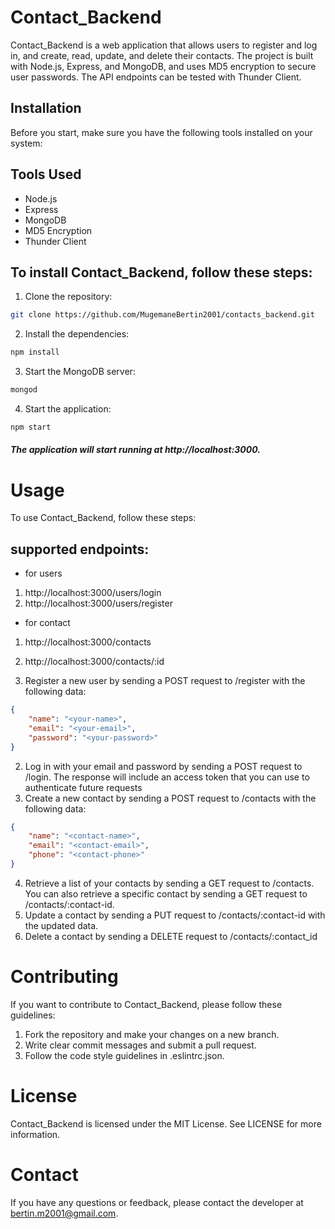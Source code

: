 # Contact_Backend
Contact_Backend is a web application that allows users to register and log in, and create, read, update, and delete their contacts. The project is built with Node.js, Express, and MongoDB, and uses MD5 encryption to secure user passwords. The API endpoints can be tested with Thunder Client.
## Installation
Before you start, make sure you have the following tools installed on your system:
## Tools Used

- Node.js
- Express
- MongoDB
- MD5 Encryption
- Thunder Client
## To install Contact_Backend, follow these steps:

1. Clone the repository:

```bash
git clone https://github.com/MugemaneBertin2001/contacts_backend.git
```
2. Install the dependencies:
```bash
npm install
```
3. Start the MongoDB server:
```bash
mongod
```
4. Start the application:
```bash
npm start
```
##### The application will start running at http://localhost:3000.
# Usage
To use Contact_Backend, follow these steps:
## supported endpoints:
- for users
1. http://localhost:3000/users/login
2. http://localhost:3000/users/register
- for contact
1. http://localhost:3000/contacts
2. http://localhost:3000/contacts/:id

1. Register a new user by sending a POST request to /register with the following data:
```json
{
    "name": "<your-name>",
    "email": "<your-email>",
    "password": "<your-password>"
}
```
2. Log in with your email and password by sending a POST request to /login. The response will include an access token that you can use to authenticate future requests
3. Create a new contact by sending a POST request to /contacts with the following data:
```json
{
    "name": "<contact-name>",
    "email": "<contact-email>",
    "phone": "<contact-phone>"
}
```
4. Retrieve a list of your contacts by sending a GET request to /contacts. You can also retrieve a specific contact by sending a GET request to /contacts/:contact-id.
5. Update a contact by sending a PUT request to /contacts/:contact-id with the updated data.
6. Delete a contact by sending a DELETE request to /contacts/:contact_id
# Contributing
If you want to contribute to Contact_Backend, please follow these guidelines:
1. Fork the repository and make your changes on a new branch.
2. Write clear commit messages and submit a pull request.
3. Follow the code style guidelines in .eslintrc.json.
 # License
 Contact_Backend is licensed under the MIT License. See LICENSE for more information.
 # Contact
 If you have any questions or feedback, please contact the developer at bertin.m2001@gmail.com.
